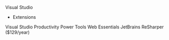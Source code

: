 Visual Studio

- Extensions

Visual Studio Productivity Power Tools
Web Essentials
JetBrains ReSharper ($129/year)
